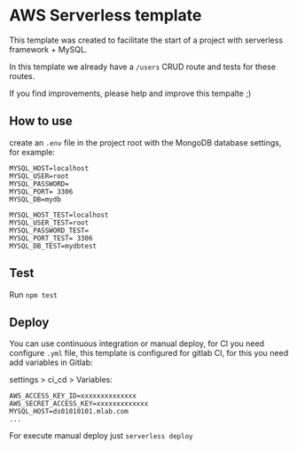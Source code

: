 # AWS Serverless template

This template was created to facilitate the start of a project with serverless framework + MySQL.

In this template we already have a `/users` CRUD route and tests for these routes.

If you find improvements, please help and improve this tempalte ;)


## How to use

create an `.env` file in the project root with the MongoDB database settings, for example:

```
MYSQL_HOST=localhost
MYSQL_USER=root
MYSQL_PASSWORD= 
MYSQL_PORT= 3306
MYSQL_DB=mydb

MYSQL_HOST_TEST=localhost
MYSQL_USER_TEST=root
MYSQL_PASSWORD_TEST= 
MYSQL_PORT_TEST= 3306
MYSQL_DB_TEST=mydbtest
```

## Test

Run `npm test`

## Deploy

You can use continuous integration or manual deploy, for CI you need configure `.yml` file, this template is configured for gitlab CI, for this you need add variables in Gitlab:

settings > ci_cd > Variables:

```
AWS_ACCESS_KEY_ID=xxxxxxxxxxxxxx
AWS_SECRET_ACCESS_KEY=xxxxxxxxxxxxx
MYSQL_HOST=ds01010101.mlab.com
...
```


For execute manual deploy just `serverless deploy`